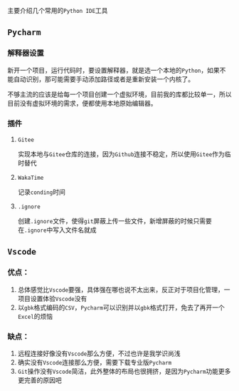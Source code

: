 主要介绍几个常用的`Python IDE`工具

## `Pycharm`

### 解释器设置

新开一个项目，运行代码时，要设置解释器，就是选一个本地的`Python`，如果不能自动识别，那可能需要手动添加路径或者是重新安装一个内核了。

不够主流的应该是给每一个项目创建一个虚拟环境，目前我的库都比较单一，所以目前没有虚拟环境的需求，便都使用本地原始编辑器。

### 插件

1. `Gitee`

   实现本地与`Gitee`仓库的连接，因为`Github`连接不稳定，所以使用`Gitee`作为临时替代

2. `WakaTime`

   记录`conding`时间

3. `.ignore`

   创建`.ignore`文件，使得`git`屏蔽上传一些文件，新增屏蔽的时候只需要在`.ignore`中写入文件名就成


## `Vscode`

### 优点：

1. 总体感觉比`Vscode`要强，具体强在哪也说不太出来，反正对于项目化管理，一项目设置体验`Vscode`没有
2. 以`gbk`格式编码的`CSV`，`Pycharm`可以识别并以`gbk`格式打开，免去了再开一个`Excel`的烦恼

### 缺点：

1. 远程连接好像没有`Vscode`那么方便，不过也许是我学识尚浅
2. 确实没有`Vscode`连接那么方便，需要下载专业版`Pycharm`
3. `Git`操作没有`Vscode`简洁，此外整体的布局也很拥挤，是因为`Pycharm`功能更多更完善的原因吧